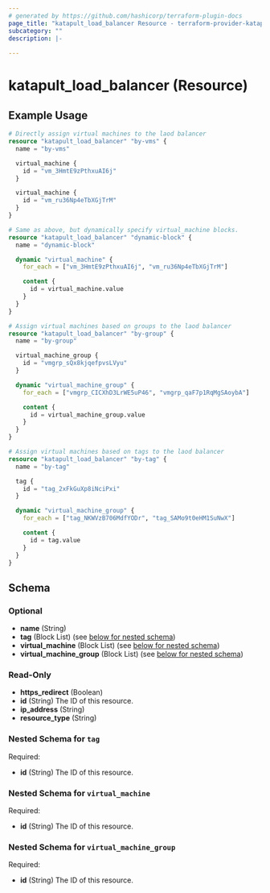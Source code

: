 ```yaml
---
# generated by https://github.com/hashicorp/terraform-plugin-docs
page_title: "katapult_load_balancer Resource - terraform-provider-katapult"
subcategory: ""
description: |-
  
---
```


# katapult_load_balancer (Resource)



## Example Usage

```terraform
# Directly assign virtual machines to the laod balancer
resource "katapult_load_balancer" "by-vms" {
  name = "by-vms"

  virtual_machine {
    id = "vm_3HmtE9zPthxuAI6j"
  }

  virtual_machine {
    id = "vm_ru36Np4eTbXGjTrM"
  }
}

# Same as above, but dynamically specify virtual_machine blocks.
resource "katapult_load_balancer" "dynamic-block" {
  name = "dynamic-block"

  dynamic "virtual_machine" {
    for_each = ["vm_3HmtE9zPthxuAI6j", "vm_ru36Np4eTbXGjTrM"]

    content {
      id = virtual_machine.value
    }
  }
}

# Assign virtual machines based on groups to the laod balancer
resource "katapult_load_balancer" "by-group" {
  name = "by-group"

  virtual_machine_group {
    id = "vmgrp_sQx8kjqefpvsLVyu"
  }

  dynamic "virtual_machine_group" {
    for_each = ["vmgrp_CICXhD3LrWE5uP46", "vmgrp_qaF7p1RqMgSAoybA"]

    content {
      id = virtual_machine_group.value
    }
  }
}

# Assign virtual machines based on tags to the laod balancer
resource "katapult_load_balancer" "by-tag" {
  name = "by-tag"

  tag {
    id = "tag_2xFkGuXp8iNciPxi"
  }

  dynamic "virtual_machine_group" {
    for_each = ["tag_NKWVzB706MdfYODr", "tag_SAMo9t0eHM1SuNwX"]

    content {
      id = tag.value
    }
  }
}
```

<!-- schema generated by tfplugindocs -->
## Schema

### Optional

- **name** (String)
- **tag** (Block List) (see [below for nested schema](#nestedblock--tag))
- **virtual_machine** (Block List) (see [below for nested schema](#nestedblock--virtual_machine))
- **virtual_machine_group** (Block List) (see [below for nested schema](#nestedblock--virtual_machine_group))

### Read-Only

- **https_redirect** (Boolean)
- **id** (String) The ID of this resource.
- **ip_address** (String)
- **resource_type** (String)

<a id="nestedblock--tag"></a>
### Nested Schema for `tag`

Required:

- **id** (String) The ID of this resource.


<a id="nestedblock--virtual_machine"></a>
### Nested Schema for `virtual_machine`

Required:

- **id** (String) The ID of this resource.


<a id="nestedblock--virtual_machine_group"></a>
### Nested Schema for `virtual_machine_group`

Required:

- **id** (String) The ID of this resource.



